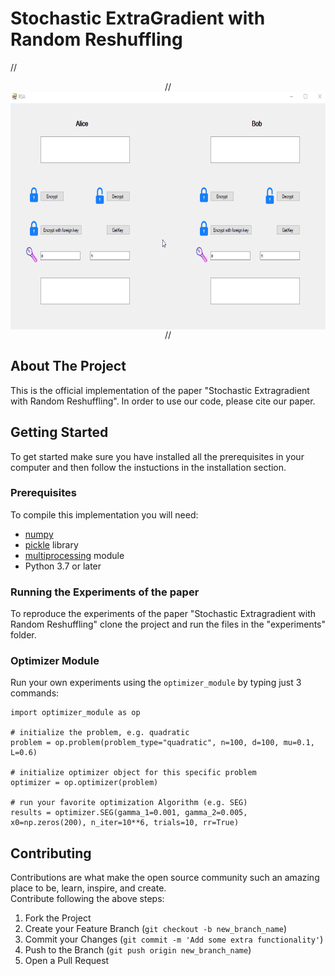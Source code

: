 # Stochastic ExtraGradient with Random Reshuffling

//<p align="center">
//<img src="https://github.com/emmanouilidisk/RSA_Algorithm/blob/main/Demonstration.gif" align="center" width="705" height="380" />
//</p>

<!-- ABOUT THE PROJECT -->
## About The Project
This is the official implementation of the paper "Stochastic Extragradient with Random Reshuffling". In order to use our code, please cite our paper.  

<!-- GETTING STARTED -->
## Getting Started
To get started make sure you have installed all the prerequisites in your computer and then follow the instuctions in the installation section.

### Prerequisites
To compile this implementation you will need:
- [numpy]([https://cmake.org/download/](https://numpy.org/install/))
- [pickle]([https://www.boost.org/users/download/](https://docs.python.org/3/library/pickle.html)) library
- [multiprocessing](https://docs.python.org/3/library/multiprocessing.html) module
- Python 3.7 or later

### Running the Experiments of the paper
To reproduce the experiments of the paper "Stochastic Extragradient with Random Reshuffling" clone the project and run the files in the "experiments" folder.  

### Optimizer Module 
Run your own experiments using the `optimizer_module` by typing just 3 commands:  
```
import optimizer_module as op

# initialize the problem, e.g. quadratic
problem = op.problem(problem_type="quadratic", n=100, d=100, mu=0.1, L=0.6)

# initialize optimizer object for this specific problem
optimizer = op.optimizer(problem)

# run your favorite optimization Algorithm (e.g. SEG)
results = optimizer.SEG(gamma_1=0.001, gamma_2=0.005, x0=np.zeros(200), n_iter=10**6, trials=10, rr=True)
```

<!-- CONTRIBUTING -->
## Contributing

Contributions are what make the open source community such an amazing place to be, learn, inspire, and create.  
Contribute following the above steps:

1. Fork the Project
2. Create your Feature Branch (`git checkout -b new_branch_name`)
3. Commit your Changes (`git commit -m 'Add some extra functionality'`)
4. Push to the Branch (`git push origin new_branch_name`)
5. Open a Pull Request  
